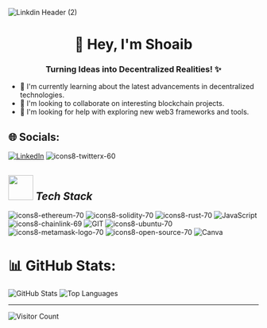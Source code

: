 
![Linkdin Header (2)](https://github.com/ShoaibDev69/ShoaibDev69/assets/124503086/49bf73ce-71d9-4582-b7d3-20e4b8fd5a0d)



<h1 align="center">👋 Hey, I'm Shoaib</h1>
<h3 align="Center">Turning Ideas into Decentralized Realities! ✨</h3>

- 🌱 I'm currently learning about the latest advancements in decentralized technologies.
- 👯 I'm looking to collaborate on interesting blockchain projects.
- 🤝 I'm looking for help with exploring new web3 frameworks and tools.
  
## 🌐 Socials:
[![LinkedIn](https://github.com/ShoaibDev69/ShoaibDev69/assets/124503086/bddb40bf-af2e-4df1-929d-0165135c2729)](https://www.linkedin.com/in/shoaib-khan-649599273/)
![icons8-twitterx-60](https://github.com/shoaib-eth/shoaib-eth/assets/124503086/c47ca51e-162f-4a1c-836b-1c2184aeba93)




## <img src="https://github.com/ShoaibDev69/ShoaibDev69/assets/124503086/e131890e-2691-453c-908f-39a3517bfd41" width="50" height="50"> *Tech Stack*
![icons8-ethereum-70](https://github.com/user-attachments/assets/43576679-8cea-448b-87c7-6885a34d3765)
![icons8-solidity-70](https://github.com/user-attachments/assets/ce347749-1051-4147-ab97-66a24ed5df4a)
![icons8-rust-70](https://github.com/user-attachments/assets/46a32464-1ecd-474e-8185-6c11901fa7aa)
![JavaScript](https://github.com/ShoaibDev69/ShoaibDev69/assets/124503086/642608d1-d800-4953-a580-3832aaf28440)
![icons8-chainlink-69](https://github.com/user-attachments/assets/437066cb-328d-47c0-a9cd-cff24607fabd)
![GIT](https://github.com/ShoaibDev69/ShoaibDev69/assets/124503086/722203b6-f994-4a5d-8f4a-d87c070c4c75)
![icons8-ubuntu-70](https://github.com/user-attachments/assets/433b6671-3949-4677-a842-9d21e676fa62)
![icons8-metamask-logo-70](https://github.com/user-attachments/assets/90e6e7fc-b826-4a4f-a385-599ee8a6a51f)
![icons8-open-source-70](https://github.com/user-attachments/assets/faa13bf4-32f8-4a21-9d74-f0c7ef9f72b6)
![Canva](https://github.com/ShoaibDev69/ShoaibDev69/assets/124503086/104eba14-fe00-433b-9376-3975dd420b56)

# 📊 GitHub Stats:
![GitHub Stats](https://github-readme-stats.vercel.app/api?username=shoaib-eth&theme=tokyonight&hide_border=false&include_all_commits=true&count_private=false)
![Top Languages](https://github-readme-stats.vercel.app/api/top-langs/?username=shoaib-eth&theme=tokyonight&hide_border=false&include_all_commits=true&count_private=false&layout=compact)

---

![Visitor Count](https://visitcount.itsvg.in/api?id=shoaib-eth&icon=0&color=0)

